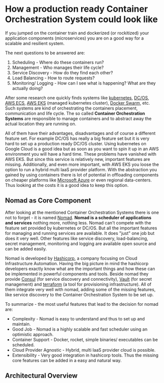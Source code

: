 # How a production ready Container Orchestration System could look like

If you jumped on the container train and dockerized (or rockitized) your application components (microservices) you are on a good way for a scalable and resilient system.

The next questions to be answered are:

1. Scheduling - Where do these containers run?
2. Management - Who manages their life cycle?
3. Service Discovery - How do they find each other?
4. Load Balancing - How to route requests?
5. Monitoring/ Logging - How can I see what is happening? What are they actually doing?

After some research one quickly finds systems like [kubernetes](https://kubernetes.io), [DC/OS](https://dcos.io), [AWS ECS](https://docs.aws.amazon.com/AmazonECS/latest/developerguide/Welcome.html), [AWS EKS](https://aws.amazon.com/eks/) (managed kubernetes cluster), [Docker Swarm](https://github.com/docker/swarm/), etc. Such systems are kind of orchestrating the containers placement, communication and life cycle. The so called **Container Orchestration Systems** are responsible to manage containers and to abstract away the actual location they are running on.

All of them have their advantages, disadvantages and of course a different feature set. For example DC/OS has really a big feature set but it is very hard to set up a production ready DC/OS cluster. Using kubernetes on Google Cloud is a good idea but as soon as you want to spin it up in an AWS environment you will have a hard time.
These problems have vanished with AWS EKS. But since this service is relatively new, important features are missing. Additionally, and even more important, with AWS EKS you loose the option to run a hybrid multi IaaS provider platform. With the abstraction you gained by using containers there is lot of potential in offloading components on cheaper platforms like [Microsoft Azure](https://azure.microsoft.com/en-us/) or even regional data-centers. Thus looking at the costs it is a good idea to keep this option.

## Nomad as Core Component

After looking at the mentioned Container Orchestration Systems there is one not to forget - it is named [Nomad](https://www.nomadproject.io). **Nomad is a scheduler of applications and services** nothing more, nothing less. Nomad can't compete with the feature set provided by kubernetes or DC/OS. But all the important features for managing and running services are available. It does "just" one job but does it very well.
Other features like service discovery, load-balancing, secret management, monitoring and logging are available open source and can be added easily.

Nomad is developed by [Hashicorp](https://www.hashicorp.com), a company focusing on Cloud Infrastructure Automation. Having the big picture in mind the hashicorp developers exactly know what are the important things and how these can be implemented in powerful components and tools. Beside nomad they provide [Consul](https://www.consul.io) (for service discovery and connectivity), [Vault](https://www.hashicorp.com/products/vault/) (for secret management) and [terraform](https://www.terraform.io) (a tool for provisioning infrastructure). All of them integrate very well with nomad, adding some of the missing features, like service discovery to the Container Orchestration System to be set up.

To summarize - the most useful features that lead to the decision for nomad are:

- Complexity - Nomad is easy to understand and thus to set up and maintain.
- Good Job - Nomad is a highly scalable and fast scheduler using an optimistic approach.
- Container Support - Docker, rocket, simple binaries/ executables can be scheduled.
- Cloud Provider Agnostic - Hybrid, multi IaaS provider cloud is possible.
- Extensibility - Very good integration in hashicorp tools. Thus the missing core features can be added in a easy and natural way.

## Architectural Overview
